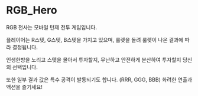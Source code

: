 # RGB_Hero
RGB 전사는 모바일 턴제 전투 게임입니다.

플레이어는 R스텟, G스텟, B스텟을 가지고 있으며, 룰렛을 돌려 룰렛이 나온 결과에 따라 결정됩니다.

인생한방을 노리고 스텟을 몰아서 투자할지, 무난하고 안전하게 분산하여 투자할지 당신의 선택입니다.

또한 일부 결과 값은 특수 공격이 발동되기도 합니다. (RRR, GGG, BBB)
화려한 연출과 액션을 즐기세요!
